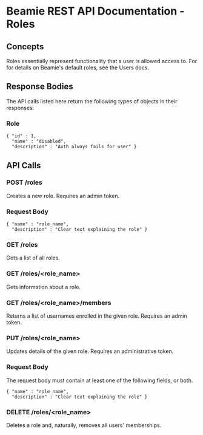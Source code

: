 # Beamie REST API Documentation - Roles

## Concepts

Roles essentially represent functionality that a user is allowed access to. For
for details on Beamie's default roles, see the Users docs.


## Response Bodies

The API calls listed here return the following types of objects in their
responses:

### Role

    { "id" : 1,
      "name" : "disabled",
      "description" : "Auth always fails for user" }


## API Calls

### POST /roles

Creates a new role. Requires an admin token.

### Request Body

    { "name" : "role_name",
      "description" : "Clear text explaining the role" }


### GET /roles

Gets a list of all roles.


### GET /roles/<role_name>

Gets information about a role.


### GET /roles/<role_name>/members

Returns a list of usernames enrolled in the given role. Requires an admin token.


### PUT /roles/<role_name>

Updates details of the given role. Requires an administrative token.

### Request Body

The request body must contain at least one of the following fields, or both.

    { "name" : "role_name",
      "description" : "Clear text explaining the role" }


### DELETE /roles/<role_name>

Deletes a role and, naturally, removes all users' memberships.


